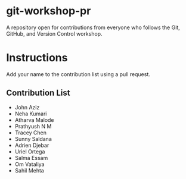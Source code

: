 # git-workshop-pr

A repository open for contributions from everyone who follows the Git, GitHub, and Version Control workshop.

# Instructions

Add your name to the contribution list using a pull request.

## Contribution List

- John Aziz
- Neha Kumari
- Atharva Malode
- Prathyush N M
- Tracey Chen
- Sunny Saldana
- Adrien Djebar
- Uriel Ortega
- Salma Essam
- Om Vataliya
- Sahil Mehta
